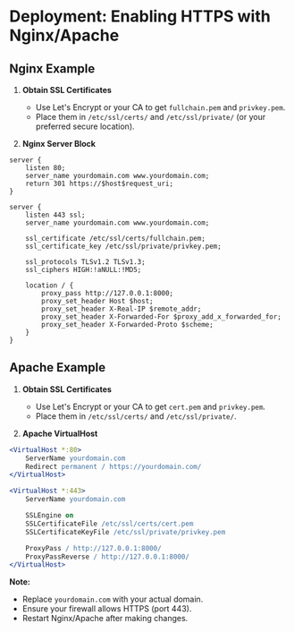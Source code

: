 # Deployment: Enabling HTTPS with Nginx/Apache

## Nginx Example

1. **Obtain SSL Certificates**
   - Use Let's Encrypt or your CA to get `fullchain.pem` and `privkey.pem`.
   - Place them in `/etc/ssl/certs/` and `/etc/ssl/private/` (or your preferred secure location).

2. **Nginx Server Block**
```nginx
server {
    listen 80;
    server_name yourdomain.com www.yourdomain.com;
    return 301 https://$host$request_uri;
}

server {
    listen 443 ssl;
    server_name yourdomain.com www.yourdomain.com;

    ssl_certificate /etc/ssl/certs/fullchain.pem;
    ssl_certificate_key /etc/ssl/private/privkey.pem;

    ssl_protocols TLSv1.2 TLSv1.3;
    ssl_ciphers HIGH:!aNULL:!MD5;

    location / {
        proxy_pass http://127.0.0.1:8000;
        proxy_set_header Host $host;
        proxy_set_header X-Real-IP $remote_addr;
        proxy_set_header X-Forwarded-For $proxy_add_x_forwarded_for;
        proxy_set_header X-Forwarded-Proto $scheme;
    }
}
```

## Apache Example

1. **Obtain SSL Certificates**
   - Use Let's Encrypt or your CA to get `cert.pem` and `privkey.pem`.
   - Place them in `/etc/ssl/certs/` and `/etc/ssl/private/`.

2. **Apache VirtualHost**
```apache
<VirtualHost *:80>
    ServerName yourdomain.com
    Redirect permanent / https://yourdomain.com/
</VirtualHost>

<VirtualHost *:443>
    ServerName yourdomain.com

    SSLEngine on
    SSLCertificateFile /etc/ssl/certs/cert.pem
    SSLCertificateKeyFile /etc/ssl/private/privkey.pem

    ProxyPass / http://127.0.0.1:8000/
    ProxyPassReverse / http://127.0.0.1:8000/
</VirtualHost>
```

**Note:**
- Replace `yourdomain.com` with your actual domain.
- Ensure your firewall allows HTTPS (port 443).
- Restart Nginx/Apache after making changes.
